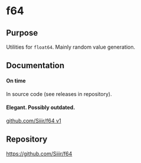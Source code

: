 # f64

## Purpose
Utilities for `float64`. Mainly random value generation.

## Documentation
#### On time
In source code (see releases in repository).
#### Elegant. Possibly outdated.
[github.com/Siiir/f64 v1](https://pkg.go.dev/github.com/Siiir/f64)

## Repository
https://github.com/Siiir/f64

